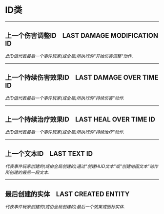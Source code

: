 # ID类

---

## 上一个伤害调整ID    LAST DAMAGE MODIFICATION ID

_此ID值代表最后一个事件玩家(或全局)所执行的"开始伤害调整"动作._

---

## 上一个持续伤害效果ID    LAST DAMAGE OVER TIME ID

_此ID值代表最后一个事件玩家(或全局)所执行的"持续伤害"动作._

---

## 上一个持续治疗效果ID    LAST HEAL OVER TIME ID

_此ID值代表最后一个事件玩家(或全局)所执行的"持续治疗"动作._

---

## 上一个文本ID    LAST TEXT ID

_代表事件玩家创建的(或由全局创建的)通过"创建HUD文本"或"创建地图文本"动作所创建的最后一段文本._

---

## 最后创建的实体    LAST CREATED ENTITY

_代表事件玩家创建的(或由全局创建的)最后一个效果或图标实体._
